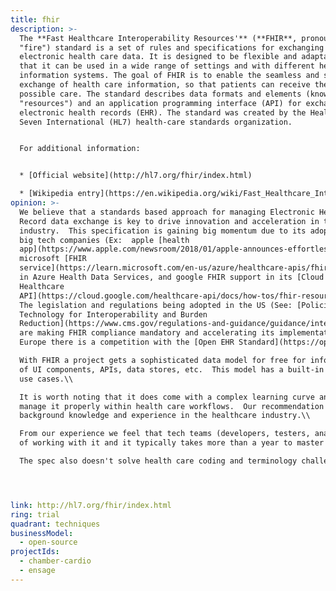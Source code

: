 ```yaml
---
title: fhir
description: >-
  The **Fast Healthcare Interoperability Resources'** (**FHIR**, pronounced
  "fire") standard is a set of rules and specifications for exchanging
  electronic health care data. It is designed to be flexible and adaptable, so
  that it can be used in a wide range of settings and with different health care
  information systems. The goal of FHIR is to enable the seamless and secure
  exchange of health care information, so that patients can receive the best
  possible care. The standard describes data formats and elements (known as
  "resources") and an application programming interface (API) for exchanging
  electronic health records (EHR). The standard was created by the Health Level
  Seven International (HL7) health-care standards organization.


  For additional information:


  * [Official website](http://hl7.org/fhir/index.html)

  * [Wikipedia entry](https://en.wikipedia.org/wiki/Fast_Healthcare_Interoperability_Resources)
opinion: >-
  We believe that a standards based approach for managing Electronic Health
  Record data exchange is key to drive innovation and acceleration in the Health
  industry.  This specification is gaining big momentum due to its adoption by
  big tech companies (Ex:  apple [health
  app](https://www.apple.com/newsroom/2018/01/apple-announces-effortless-solution-bringing-health-records-to-iPhone/),
  microsoft [FHIR
  service](https://learn.microsoft.com/en-us/azure/healthcare-apis/fhir/overview)
  in Azure Health Data Services, and google FHIR support in its [Cloud
  Healthcare
  API](https://cloud.google.com/healthcare-api/docs/how-tos/fhir-resources)).
  The legislation and regulations being adopted in the US (See: [Policies and
  Technology for Interoperability and Burden
  Reduction](https://www.cms.gov/regulations-and-guidance/guidance/interoperability/index))
  are making FHIR compliance mandatory and accelerating its implementation, however in other regions such as
  Europe there is a competition with the [Open EHR Standard](https://openehr.org/).\\

  With FHIR a project gets a sophisticated data model for free for information exchange that could help drive the development
  of UI components, APIs, data stores, etc.  This model has a built-in support for extension which makes it flexible for complex
  use cases.\\

  It is worth noting that it does come with a complex learning curve and a good health care domain background is required to 
  manage it properly within health care workflows.  Our recommendation is to have SMEs in the product development team with a strong
  background knowledge and experience in the healthcare industry.\\

  From our experience we feel that tech teams (developers, testers, analysts) typically start feeling comfortable with the spec after around 3-4 weeks 
  of working with it and it typically takes more than a year to master and deeply understand the spec.\\

  The spec also doesn't solve health care coding and terminology challenges and product development teams still need to write the translation layer from one code system to another.




link: http://hl7.org/fhir/index.html
ring: trial
quadrant: techniques
businessModel:
  - open-source
projectIds:
  - chamber-cardio
  - ensage
---
```

